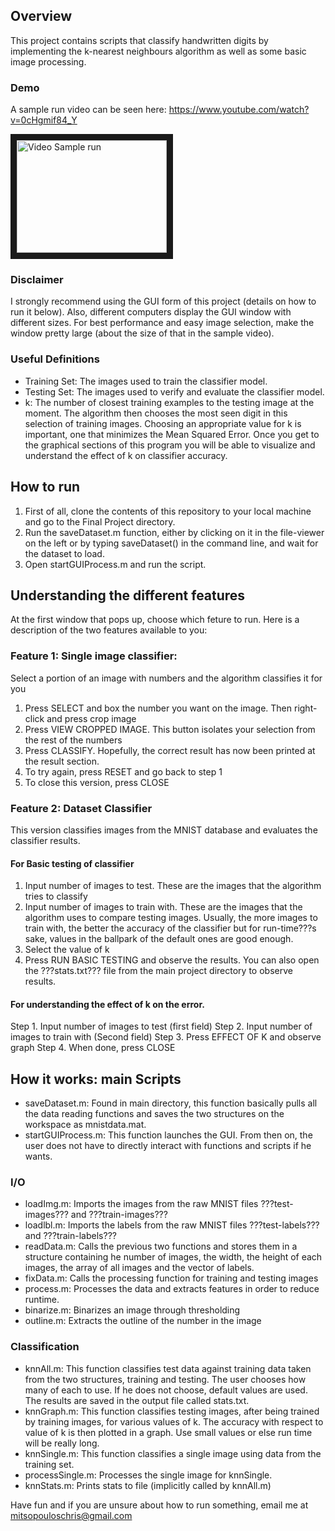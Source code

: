 ## Overview
This project contains scripts that classify handwritten digits by implementing the k-nearest neighbours algorithm as well as some basic image processing.

### Demo

A sample run video can be seen here: https://www.youtube.com/watch?v=0cHgmif84_Y 

<a href="http://www.youtube.com/watch?feature=player_embedded&v=0cHgmif84_Y
" target="_blank"><img src="http://img.youtube.com/vi/0cHgmif84_Y/0.jpg" 
alt="Video Sample run" width="240" height="180" border="10" /></a>

### Disclaimer
I strongly recommend using the GUI form of this project (details on how to run it below). Also, different computers display the GUI window with different sizes. For best performance and easy image selection, make the window pretty large (about the size of that in the sample video).

### Useful Definitions

- Training Set: The images used to train the classifier model.
- Testing Set: The images used to verify and evaluate the classifier model.
- k:  The number of closest training examples to the testing image at the moment. The algorithm then chooses the most seen digit in this selection of training images. Choosing an appropriate value for k is important, one that minimizes the Mean Squared Error. Once you get to the graphical sections of this program you will be able to visualize and understand the effect of k on classifier accuracy.

## How to run
1. First of all, clone the contents of this repository to your local machine and go to the Final Project directory.
2. Run the saveDataset.m function, either by clicking on it in the file-viewer on the left or by typing saveDataset() in the command line, and wait for the dataset to load.
3. Open startGUIProcess.m and run the script.

## Understanding the different features

At the first window that pops up, choose which feture to run. Here is a description of the two features available to you:

### Feature 1: Single image classifier: 
Select a portion of an image with numbers and the algorithm classifies it for you

1. Press SELECT and box the number you want on the image. Then right-click and press crop image
2. Press VIEW CROPPED IMAGE. This button isolates your selection from the rest of the numbers
3. Press CLASSIFY. Hopefully, the correct result has now been printed at the result section.
4. To try again, press RESET and go back to step 1
5. To close this version, press CLOSE

### Feature 2: Dataset Classifier
This version classifies images from the MNIST database and evaluates the classifier results. 

#### For Basic testing of classifier
1. Input number of images to test. These are the images that the algorithm tries to classify
2. Input number of images to train with. These are the images that the algorithm uses to compare testing images. Usually, the more images to train with, the better the accuracy of the classifier but for run-time???s sake, values in the ballpark of the default ones are good enough.
3. Select the value of k
4. Press RUN BASIC TESTING and observe the results. You can also open the ???stats.txt??? file from the main project directory to observe results.

#### For understanding the effect of k on the error.
Step 1. Input number of images to test (first field)
Step 2. Input number of images to train with (Second field)
Step 3. Press EFFECT OF K and observe graph
Step 4. When done, press CLOSE

## How it works: main Scripts

- saveDataset.m: Found in main directory, this function basically pulls all the data reading functions and saves the two structures on the workspace as mnistdata.mat.
- startGUIProcess.m: This function launches the GUI. From then on, the user does not have to directly interact with functions and scripts if he wants.

### I/O
- loadImg.m: Imports the images from the raw MNIST files ???test-images??? and ???train-images???
- loadlbl.m: Imports the labels from the raw MNIST files ???test-labels??? and ???train-labels???
- readData.m: Calls the previous two functions and stores them in a structure containing he number of images, the width, the height of each images, the array of all images and the vector of labels.
- fixData.m: Calls the processing function for training and testing images
- process.m: Processes the data and extracts features in order to reduce runtime.
- binarize.m: Binarizes an image through thresholding
- outline.m: Extracts the outline of the number in the image

### Classification

- knnAll.m: This function classifies test data against training data taken from the two structures, training and testing. The user chooses how many of each to use. If he does not choose, default values are used. The results are saved in the output file called stats.txt.
- knnGraph.m: This function classifies testing images, after being trained by training images, for various values of k. The accuracy with respect to value of k is then plotted in a graph. Use small values or else run time will be really long.
- knnSingle.m: This function classifies a single image using data from the training set.
- processSingle.m: Processes the single image for knnSingle.
- knnStats.m: Prints stats to file (implicitly called by knnAll.m)

Have fun and if you are unsure about how to run something, email me at mitsopouloschris@gmail.com



